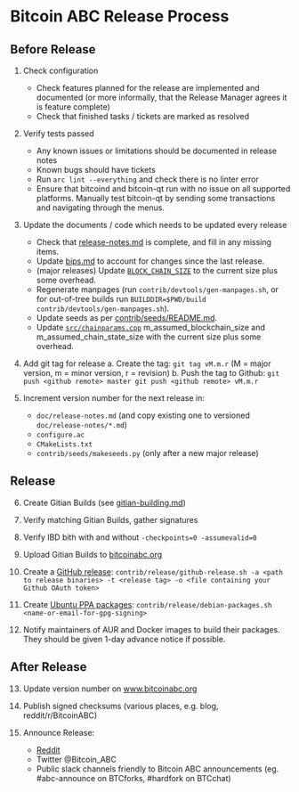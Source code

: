 Bitcoin ABC Release Process
===========================


## Before Release

1. Check configuration
    - Check features planned for the release are implemented and documented
      (or more informally, that the Release Manager agrees it is feature complete)
    - Check that finished tasks / tickets are marked as resolved

2. Verify tests passed
    - Any known issues or limitations should be documented in release notes
    - Known bugs should have tickets
    - Run `arc lint --everything` and check there is no linter error
    - Ensure that bitcoind and bitcoin-qt run with no issue on all supported platforms.
      Manually test bitcoin-qt by sending some transactions and navigating through the menus.

3. Update the documents / code which needs to be updated every release
    - Check that [release-notes.md](doc/release-notes.md) is complete, and fill in any missing items.
    - Update [bips.md](/doc/bips.md) to account for changes since the last release.
    - (major releases) Update [`BLOCK_CHAIN_SIZE`](/src/qt/intro.cpp) to the current size plus
      some overhead.
    - Regenerate manpages (run `contrib/devtools/gen-manpages.sh`, or for out-of-tree builds run
      `BUILDDIR=$PWD/build contrib/devtools/gen-manpages.sh`).
    - Update seeds as per [contrib/seeds/README.md](/contrib/seeds/README.md).
    - Update [`src/chainparams.cpp`](/src/chainparams.cpp) m_assumed_blockchain_size and m_assumed_chain_state_size with the current size plus some overhead.

4. Add git tag for release
    a. Create the tag: `git tag vM.m.r` (M = major version, m = minor version, r = revision)
    b. Push the tag to Github:
        ```
        git push <github remote> master
        git push <github remote> vM.m.r
        ```

5. Increment version number for the next release in:
    - `doc/release-notes.md` (and copy existing one to versioned `doc/release-notes/*.md`)
    - `configure.ac`
    - `CMakeLists.txt`
    - `contrib/seeds/makeseeds.py` (only after a new major release)

## Release

6. Create Gitian Builds (see [gitian-building.md](/doc/gitian-building.md))

7. Verify matching Gitian Builds, gather signatures

8. Verify IBD bith with and without `-checkpoints=0 -assumevalid=0`

9. Upload Gitian Builds to [bitcoinabc.org](https://download.bitcoinabc.org/)

10. Create a [GitHub release](https://github.com/Bitcoin-ABC/bitcoin-abc/releases):
    `contrib/release/github-release.sh -a <path to release binaries> -t <release tag> -o <file containing your Github OAuth token>`

11. Create [Ubuntu PPA packages](https://launchpad.net/~bitcoin-abc/+archive/ubuntu/ppa):
    `contrib/release/debian-packages.sh <name-or-email-for-gpg-signing>`

12. Notify maintainers of AUR and Docker images to build their packages.
    They should be given 1-day advance notice if possible.

## After Release

13. Update version number on www.bitcoinabc.org

14. Publish signed checksums (various places, e.g. blog, reddit/r/BitcoinABC)

15. Announce Release:
    - [Reddit](https://www.reddit.com/r/BitcoinABC/)
    - Twitter @Bitcoin_ABC
    - Public slack channels friendly to Bitcoin ABC announcements
      (eg. #abc-announce on BTCforks,  #hardfork on BTCchat)

